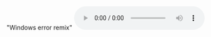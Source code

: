 
"Windows error remix"
<audio id="player" controls>
  <source src="https://github.com/user-attachments/assets/ea6cc05e-c93c-44fd-a806-2e312fd9df42" type="audio/ogg" />
</audio>
